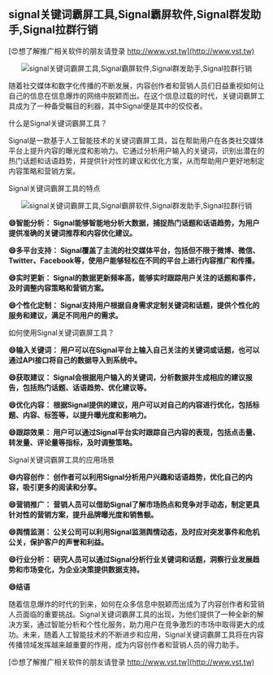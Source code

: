 ## **signal关键词霸屏工具,Signal霸屏软件,Signal群发助手,Signal拉群行销**

[😍想了解推广相关软件的朋友请登录 http://www.vst.tw](http://www.vst.tw)

 <center><img src="https://vst.tw/MP4/tuiguang/png/5.png" alt="signal关键词霸屏工具,Signal霸屏软件,Signal群发助手,Signal拉群行销"></center>

随着社交媒体和数字化传播的不断发展，内容创作者和营销人员们日益重视如何让自己的信息在信息爆炸的网络中脱颖而出。在这个信息过载的时代，关键词霸屏工具成为了一种备受瞩目的利器，其中Signal便是其中的佼佼者。

什么是Signal关键词霸屏工具？

Signal是一款基于人工智能技术的关键词霸屏工具，旨在帮助用户在各类社交媒体平台上提升内容的曝光度和影响力。它通过分析用户输入的关键词，识别出潜在的热门话题和话语趋势，并提供针对性的建议和优化方案，从而帮助用户更好地制定内容策略和营销方案。

Signal关键词霸屏工具的特点

 <center><img src="https://vst.tw/MP4/tuiguang/png/8.png" alt="signal关键词霸屏工具,Signal霸屏软件,Signal群发助手,Signal拉群行销"></center>

**😄智能分析： Signal能够智能地分析大数据，捕捉热门话题和话语趋势，为用户提供准确的关键词推荐和内容优化建议。**

**😄多平台支持： Signal覆盖了主流的社交媒体平台，包括但不限于微博、微信、Twitter、Facebook等，使用户能够轻松在不同的平台上进行内容推广和传播。**

**😄实时更新： Signal的数据更新频率高，能够实时跟踪用户关注的话题和事件，及时调整内容策略和营销方案。**

**😄个性化定制： Signal支持用户根据自身需求定制关键词和话题，提供个性化的服务和建议，满足不同用户的需求。**

如何使用Signal关键词霸屏工具？

**😄输入关键词： 用户可以在Signal平台上输入自己关注的关键词或话题，也可以通过API接口将自己的数据导入到系统中。**

**😄获取建议： Signal会根据用户输入的关键词，分析数据并生成相应的建议报告，包括热门话题、话语趋势、优化建议等。**

**😄优化内容： 根据Signal提供的建议，用户可以对自己的内容进行优化，包括标题、内容、标签等，以提升曝光度和影响力。**

**😄跟踪效果： 用户可以通过Signal平台实时跟踪自己内容的表现，包括点击量、转发量、评论量等指标，及时调整策略。**

Signal关键词霸屏工具的应用场景

**😄内容创作： 创作者可以利用Signal分析用户兴趣和话语趋势，优化自己的内容，吸引更多的阅读和分享。**

**😄营销推广： 营销人员可以借助Signal了解市场热点和竞争对手动态，制定更具针对性的营销方案，提升品牌曝光度和销售额。**

**😄舆情监测： 公关公司可以利用Signal监测舆情动态，及时应对突发事件和危机公关，保护客户的声誉和利益。**

**😄行业分析： 研究人员可以通过Signal分析行业关键词和话题，洞察行业发展趋势和市场变化，为企业决策提供数据支持。**

**😄结语**

随着信息爆炸的时代的到来，如何在众多信息中脱颖而出成为了内容创作者和营销人员面临的重要挑战。Signal关键词霸屏工具的出现，为他们提供了一种全新的解决方案，通过智能分析和个性化服务，助力用户在竞争激烈的市场中取得更大的成功。未来，随着人工智能技术的不断进步和应用，Signal关键词霸屏工具将在内容传播领域发挥越来越重要的作用，成为内容创作者和营销人员的得力助手。

[😍想了解推广相关软件的朋友请登录 http://www.vst.tw](http://www.vst.tw)



